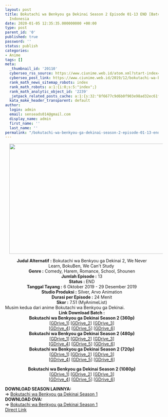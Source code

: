 ```yaml
---
layout: post
title: Bokutachi wa Benkyou ga Dekinai Season 2 Episode 01-13 END [Batch] Subtitle
  Indonesia
date: 2020-01-05 12:35:35.000000000 +00:00
type: post
parent_id: '0'
published: true
password: ''
status: publish
categories:
- Anime
tags: []
meta:
  _thumbnail_id: '20110'
  cyberseo_rss_source: https://www.ciunime.web.id/atom.xml?start-index=1351&max-results=150
  cyberseo_post_link: https://www.ciunime.web.id/2019/12/bokutachi-wa-benkyou-ga-dekinai-season.html
  rank_math_news_sitemap_robots: index
  rank_math_robots: a:1:{i:0;s:5:"index";}
  rank_math_analytic_object_id: '2239'
  _jetpack_related_posts_cache: a:1:{s:32:"8f6677c9d6b0f903e98ad32ec61f8deb";a:2:{s:7:"expires";i:1649953534;s:7:"payload";a:0:{}}}
  kata_make_header_transparent: default
author:
  login: admin
  email: senseads014@gmail.com
  display_name: admin
  first_name: ''
  last_name: ''
permalink: "/bokutachi-wa-benkyou-ga-dekinai-season-2-episode-01-13-end-batch-subtitle-indonesia/"
---
```

<div class="separator" style="clear: both; text-align: center;"><a href="https://1.bp.blogspot.com/-y0vSolaRXLg/XZTiJrfAfYI/AAAAAAAAdZk/yGX5b1HqRY4vLEqSGrQ-rMJHIVnJ666lwCLcBGAsYHQ/s1600/Bokutachi%2Bwa%2BBenkyou%2Bga%2BDekinai%2BSeason%2B2.jpg" imageanchor="1" style="margin-left: 1em; margin-right: 1em;"><img border="0" data-original-height="720" data-original-width="1280" height="360" src="{{ site.baseurl }}/assets/2020/01/Bokutachi%2Bwa%2BBenkyou%2Bga%2BDekinai%2BSeason%2B2.jpg" width="640" /></a></div>
<p>
<div style="text-align: center;"><b>Judul</b><b><b>&nbsp;Alternatif</b>&nbsp;:</b>&nbsp;Bokutachi wa Benkyou ga Dekinai 2,&nbsp;We Never Learn,&nbsp;BokuBen, We Can't Study&nbsp;</div>
<div style="text-align: center;"><b>Genre :</b>&nbsp;Comedy, Harem, Romance, School, Shounen</div>
<div style="text-align: center;"><b>Jumlah Episode :</b>&nbsp;13<br /><b>Status :&nbsp;</b>END<br /><b>Tanggal Tayang :</b>&nbsp;6 Oktober 2019 - 29 Desember 2019<br /><b>Studio Produksi :</b>&nbsp;Silver, Arvo Animation<br /><b>Durasi per Episode :</b>&nbsp;24 Menit</div>
<div style="text-align: center;"><b>Skor :</b>&nbsp;7.51 (MyAnimeList)</div>
<div style="text-align: center;"></div>
<div style="text-align: justify;">Musim kedua dari anime&nbsp;Bokutachi wa Benkyou ga Dekinai.</div>
<div style="text-align: justify;"></div>
<div style="text-align: justify;"></div>
<div style="text-align: center;">
<div style="text-align: center;"><b>Link Download Batch :</b></div>
<div style="text-align: center;">
<div style="text-align: center;"><b>Bokutachi wa Benkyou ga Dekinai Season 2&nbsp;(360p)</b></div>
</div>
<div style="text-align: center;">[<a href="https://drive.google.com/uc?id=1Bm6RB_IVFx54kPXLfysN_Wgmexlxl9NR" target="_blank" rel="noopener">GDrive_1</a>] [<a href="https://drive.google.com/uc?id=1QcuDh7GsW6IFg_rcliAsW7hLx4TtAKps" target="_blank" rel="noopener">GDrive_2</a>] [<a href="https://drive.google.com/uc?id=1jaLYxPTcZneClD4GOv7WfEy18KURk7j_" target="_blank" rel="noopener">GDrive_3</a>]<br />[<a href="https://drive.google.com/uc?id=1nlvf66ekuhaZMNpy2NOPoUHJLqJ6NKo5" target="_blank" rel="noopener">GDrive_4</a>] [<a href="https://drive.google.com/uc?export=download&amp;id=1J9o0f1LjMlPIVH3Zy5qGC3ODKxrQtBm7" target="_blank" rel="noopener">GDrive_5</a>] [<a href="https://drive.google.com/uc?id=1a0QvraABgQwYBmILXLd7ToGUlbT3QkxR" target="_blank" rel="noopener">GDrive_6</a>]</div>
<div style="text-align: center;"></div>
<div style="text-align: center;"><b>Bokutachi wa Benkyou ga Dekinai Season 2&nbsp;(480p)</b><br />[<a href="https://drive.google.com/uc?id=1fl3nnwqEIsGolJQnm3XUbDXE6t96PRRE" target="_blank" rel="noopener">GDrive_1</a>] [<a href="https://drive.google.com/uc?id=1Qze2964_WsxcQif_FMi-6ICh1pFHFpbh" target="_blank" rel="noopener">GDrive_2</a>] [<a href="https://drive.google.com/uc?id=1BTauGOD36k-FulL4dutJYTACgPJEM58X" target="_blank" rel="noopener">GDrive_3</a>]<br />[<a href="https://drive.google.com/uc?id=1GfgEfD0EtsAIZo2YmCginXdOtKeKXeEK" target="_blank" rel="noopener">GDrive_4</a>] [<a href="https://drive.google.com/uc?id=18SnBhpby_Rq5C0IkkdkjKbpIc6imQdkB" target="_blank" rel="noopener">GDrive_5</a>] [<a href="https://drive.google.com/uc?id=1ftWSGjKJE-xbakLgI9BPTbjtyXPulg0X" target="_blank" rel="noopener">GDrive_6</a>]</div>
<div style="text-align: center;"><b>Bokutachi wa Benkyou ga Dekinai Season 2&nbsp;(720p)</b><br />[<a href="https://drive.google.com/uc?id=1-EU1NvPvKWB-Rwja_sj0gb-VzGQIQazC" target="_blank" rel="noopener">GDrive_1</a>] [<a href="https://drive.google.com/uc?id=1IwterrZBKaXF2Lr8Fu5GewagDtPuAwgs" target="_blank" rel="noopener">GDrive_2</a>] [<a href="https://drive.google.com/uc?id=1IlkHQRcNVm9w8QziUp8DgZ9IkUsfSr2g" target="_blank" rel="noopener">GDrive_3</a>]<br />[<a href="https://drive.google.com/uc?id=11On4469744GXf9eT832OdU60ZEGSx6Wy" target="_blank" rel="noopener">GDrive_4</a>] [<a href="https://drive.google.com/uc?export=download&amp;id=1YyQ9BllAx2b1JmHmbBwL6Wq1lrpZYps_" target="_blank" rel="noopener">GDrive_5</a>] [<a href="https://drive.google.com/uc?id=1W7vW7-q7FBfom_uMXG1hpj0ucwjeTogu" target="_blank" rel="noopener">GDrive_6</a>]</p>
<p><b>Bokutachi wa Benkyou ga Dekinai Season 2&nbsp;(1080p)</b><br />[<a href="https://drive.google.com/uc?id=17jPPTfbfy0dB0OvKhzsNSboLxKdp-Weo" target="_blank" rel="noopener">GDrive_1</a>] [<a href="https://drive.google.com/uc?id=1Ie0zARzFXIo6jh2q_SaUeJiVY0yQbHD1" target="_blank" rel="noopener">GDrive_2</a>] [<a href="https://drive.google.com/uc?id=1_-mgORLI1qf65hEFFoIk-nfRn06Fp3By" target="_blank" rel="noopener">GDrive_3</a>]<br />[<a href="https://drive.google.com/uc?id=1QuWml01uLsKs9p7xva7pDj_yh2X5DjLD" target="_blank" rel="noopener">GDrive_4</a>] [<a href="https://drive.google.com/uc?export=download&amp;id=1r11-9j0fGe7WMUQBQDbev_JaI6zZiOBu" target="_blank" rel="noopener">GDrive_5</a>] [<a href="https://drive.google.com/uc?id=1G4CV6jkyOOQfyZKq08Sss6-UjWClCqK6" target="_blank" rel="noopener">GDrive_6</a>]
<div style="text-align: left;"></div>
<div style="text-align: left;"></div>
<div style="text-align: justify;"><b><b>DOWNLOAD SEASON LAINNYA</b>:</b></div>
<div style="text-align: justify;">=&gt;&nbsp;<a href="https://www.ciunime.web.id/2019/06/bokutachi-wa-benkyou-ga-dekinai-episode.html" target="_blank" rel="noopener">Bokutachi wa Benkyou ga Dekinai Season 1</a></div>
<div style="text-align: justify;">
<div style="text-align: justify;"><b><b>DOWNLOAD OVA</b>:</b></div>
<div style="text-align: justify;">=&gt;&nbsp;<a href="https://www.ciunime.web.id/2019/11/bokutachi-wa-benkyou-ga-dekinai-episode.html" target="_blank" rel="noopener">Bokutachi wa Benkyou ga Dekinai Season 1</a></div>
<div style="text-align: justify;"></div>
</div>
</div>
</div>
<link rel="stylesheet" href="https://cdnjs.cloudflare.com/ajax/libs/font-awesome/4.7.0/css/font-awesome.min.css" />
<div class="divbtn"> <a href="https://handymansurrender.com/fihup8buzv?key=94550f7ce39444073321dde3b8782f97" class="btn"><i class="fa fa-download"></i> Direct Link</a> </div>
